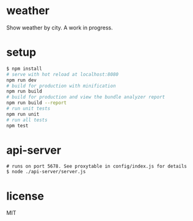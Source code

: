 # weather
Show weather by city. A work in progress.

# setup

``` bash
$ npm install
# serve with hot reload at localhost:8080
npm run dev
# build for production with minification
npm run build
# build for production and view the bundle analyzer report
npm run build --report
# run unit tests
npm run unit
# run all tests
npm test
```

# api-server
```
# runs on port 5678. See proxytable in config/index.js for details
$ node ./api-server/server.js
```

# license
MIT
